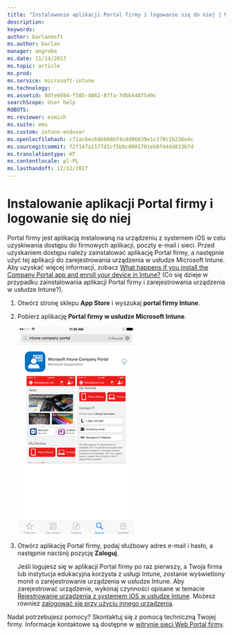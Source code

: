```yaml
---
title: "Instalowanie aplikacji Portal firmy i logowanie się do niej | Microsoft Docs"
description: 
keywords: 
author: barlanmsft
ms.author: barlan
manager: angrobe
ms.date: 11/14/2017
ms.topic: article
ms.prod: 
ms.service: microsoft-intune
ms.technology: 
ms.assetid: 8dfe66b4-f585-4862-87fa-7dbb4487549c
searchScope: User help
ROBOTS: 
ms.reviewer: esmich
ms.suite: ems
ms.custom: intune-enduser
ms.openlocfilehash: c71ac6ec64bb60bf4cdd06639e1c178c1b236e4c
ms.sourcegitcommit: f2f147a1177d1cf5bbc8001701eb8f44dd833b7d
ms.translationtype: HT
ms.contentlocale: pl-PL
ms.lasthandoff: 12/12/2017
---
```

# <a name="install-and-sign-in-to-the-company-portal-app"></a>Instalowanie aplikacji Portal firmy i logowanie się do niej

Portal firmy jest aplikacją instalowaną na urządzeniu z systemem iOS w celu uzyskiwania dostępu do firmowych aplikacji, poczty e-mail i sieci.  Przed uzyskaniem dostępu należy zainstalować aplikację Portal firmy, a następnie użyć tej aplikacji do zarejestrowania urządzenia w usłudze Microsoft Intune. Aby uzyskać więcej informacji, zobacz [What happens if you install the Company Portal app and enroll your device in Intune?](what-happens-if-you-install-the-company-portal-app-and-enroll-your-device-in-intune-ios.md) (Co się dzieje w przypadku zainstalowania aplikacji Portal firmy i zarejestrowania urządzenia w usłudze Intune?).

1.  Otwórz stronę sklepu **App Store** i wyszukaj **portal firmy Intune**.

2.  Pobierz aplikację **Portal firmy w usłudze Microsoft Intune**.

    ![Pobieranie aplikacji Portal firmy w usłudze Intune](./media/ios-cpinstall-1-cpinstore.png)

3.  Otwórz aplikację Portal firmy, podaj służbowy adres e-mail i hasło, a następnie naciśnij pozycję **Zaloguj**.

    Jeśli logujesz się w aplikacji Portal firmy po raz pierwszy, a Twoja firma lub instytucja edukacyjna korzysta z usługi Intune, zostanie wyświetlony monit o zarejestrowanie urządzenia w usłudze Intune. Aby zarejestrować urządzenie, wykonaj czynności opisane w temacie [Rejestrowanie urządzenia z systemem iOS w usłudze Intune](enroll-your-device-in-intune-ios.md). Możesz również [zalogować się przy użyciu innego urządzenia](https://docs.microsoft.com/intune-user-help/sign-in-to-the-company-portal#signing-in-from-another-device).

Nadal potrzebujesz pomocy? Skontaktuj się z pomocą techniczną Twojej firmy. Informacje kontaktowe są dostępne w [witrynie sieci Web Portal firmy](https://portal.manage.microsoft.com#HelpDeskDialog).
